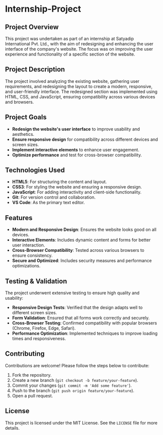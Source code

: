 # Internship-Project

## Project Overview

This project was undertaken as part of an internship at Satyadip International Pvt. Ltd., with the aim of redesigning and enhancing the user interface of the company's website.
The focus was on improving the user experience and functionality of a specific section of the website.

## Project Description

The project involved analyzing the existing website, gathering user requirements, and redesigning the layout to create a modern, responsive, and user-friendly interface. The redesigned section was implemented using HTML, CSS, and JavaScript, ensuring compatibility across various devices and browsers.

## Project Goals

- **Redesign the website's user interface** to improve usability and aesthetics.
- **Ensure responsive design** for compatibility across different devices and screen sizes.
- **Implement interactive elements** to enhance user engagement.
- **Optimize performance** and test for cross-browser compatibility.

## Technologies Used

- **HTML5**: For structuring the content and layout.
- **CSS3**: For styling the website and ensuring a responsive design.
- **JavaScript**: For adding interactivity and client-side functionality.
- **Git**: For version control and collaboration.
- **VS Code**: As the primary text editor.

## Features

- **Modern and Responsive Design**: Ensures the website looks good on all devices.
- **Interactive Elements**: Includes dynamic content and forms for better user interaction.
- **Cross-Browser Compatibility**: Tested across various browsers to ensure consistency.
- **Secure and Optimized**: Includes security measures and performance optimizations.

## Testing & Validation

The project underwent extensive testing to ensure high quality and usability:

- **Responsive Design Tests**: Verified that the design adapts well to different screen sizes.
- **Form Validation**: Ensured that all forms work correctly and securely.
- **Cross-Browser Testing**: Confirmed compatibility with popular browsers (Chrome, Firefox, Edge, Safari).
- **Performance Optimization**: Implemented techniques to improve loading times and responsiveness.

## Contributing

Contributions are welcome! Please follow the steps below to contribute:

1. Fork the repository.
2. Create a new branch (`git checkout -b feature/your-feature`).
3. Commit your changes (`git commit -m 'Add some feature'`).
4. Push to the branch (`git push origin feature/your-feature`).
5. Open a pull request.

## License

This project is licensed under the MIT License. See the `LICENSE` file for more details.

